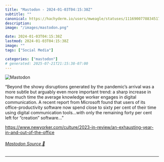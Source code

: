 ```yaml
---
title: "Mastodon - 2024-01-03T04:15:38Z"
subtitle: ""
canonical: https://hachyderm.io/users/mweagle/statuses/111690077883451774
description:
image: "/images/mastodon.png"

date: 2024-01-03T04:15:38Z
lastmod: 2024-01-03T04:15:38Z
image: ""
tags: ["Social Media"]

categories: ["mastodon"]
# generated: 2025-07-21T21:15:38-07:00
---
```

![Mastodon](/images/mastodon.png)

<p>“Beyond the showy disruptions generated by the pandemic’s arrival was a more subtle but arguably even more important trend: a sharp increase in how much time the average knowledge worker engages in digital communication. A recent report from Microsoft found that users of its office-productivity software now spend close to sixty per cent of their time using digital communication tools…with only the remaining forty per cent left for “creation” software...”</p><p><a href="https://www.newyorker.com/culture/2023-in-review/an-exhausting-year-in-and-out-of-the-office" target="_blank" rel="nofollow noopener noreferrer" translate="no"><span class="invisible">https://www.</span><span class="ellipsis">newyorker.com/culture/2023-in-</span><span class="invisible">review/an-exhausting-year-in-and-out-of-the-office</span></a></p>


###### [Mastodon Source 🐘](https://hachyderm.io/@mweagle/111690077883451774)

___
